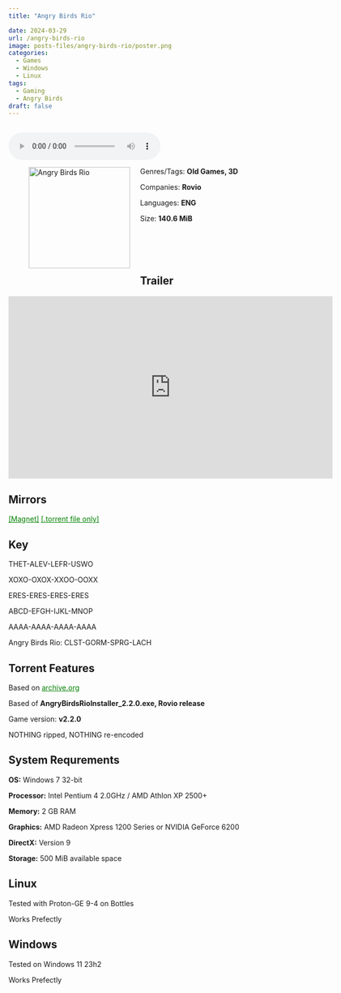 ```yaml
---
title: "Angry Birds Rio"

date: 2024-03-29
url: /angry-birds-rio
image: posts-files/angry-birds-rio/poster.png
categories:
  - Games
  - Windows
  - Linux
tags:
  - Gaming
  - Angry Birds
draft: false
---
```

##
<style>
  body.dark-mode,
  body.dark-mode main * {
    background: url('/posts-files/angry-birds-rio/background.jpg') center center fixed no-repeat;
    background-size: 100% 100%;
    background-size: cover;
    color: #f5f5f5;
  }
</style>
<script>
    document.addEventListener('DOMContentLoaded', function () {
        var body = document.body;
        var switcher = document.querySelector('.js-toggle');
                body.classList.add('dark-mode');
                // Save user preference in storage
                localStorage.setItem('darkMode', 'true');
            
        });
</script>

<audio controls autoplay>
  <source src="/posts-files/angry-birds-rio/music.mp3" type="audio/mp3">
  Your browser does not support the audio tag.
</audio>


<figure style="float: left; margin-right: 20px;">
  <img src="/posts-files/angry-birds-rio/poster.png" alt="Angry Birds Rio" style="width: 200px;">
</figure>

Genres/Tags: **Old Games, 3D**

Companies: **Rovio**

Languages: **ENG**

Size: **140.6 MiB**

# ⠀

## Trailer
<iframe width="640" height="360" src="https://www.youtube.com/embed/-7gIpfrQdAI" title="Angry Birds Rio Trailer" frameborder="0" allow="accelerometer; autoplay; clipboard-write; encrypted-media; gyroscope; picture-in-picture; web-share" referrerpolicy="strict-origin-when-cross-origin" allowfullscreen></iframe>

## Mirrors
<a href="magnet:?xt=urn:btih:EVNLB5L274NFG7JEXA6CZ2RJ7XWVUZNM&dn=Angry%20Birds%20Rio" style="color: green;">[Magnet]</a>
<a href="https://www.dropbox.com/scl/fi/tsulzs1pdeuo19stwu11x/Angry-Birds-Rio.torrent?rlkey=lma8ksokeolb904p92nlxtlkz&st=0rwa01iu&dl=1" style="color: green;">[.torrent file only]</a>

## Key
THET-ALEV-LEFR-USWO

XOXO-OXOX-XXOO-OOXX

ERES-ERES-ERES-ERES 

ABCD-EFGH-IJKL-MNOP

AAAA-AAAA-AAAA-AAAA 

Angry Birds Rio:
CLST-GORM-SPRG-LACH

## Torrent Features
Based on <a href="https://archive.org/details/angry-birds-pc" style="color: green;">archive.org</a>

Based of **AngryBirdsRioInstaller_2.2.0.exe, Rovio release**

Game version: **v2.2.0**

NOTHING ripped, NOTHING re-encoded

## System Requrements
**OS:** Windows 7 32-bit

**Processor:** Intel Pentium 4 2.0GHz / AMD Athlon XP 2500+

**Memory:** 2 GB RAM

**Graphics:** AMD Radeon Xpress 1200 Series or NVIDIA GeForce 6200

**DirectX:** Version 9

**Storage:** 500 MiB available space


## Linux

Tested with Proton-GE 9-4 on Bottles

Works Prefectly

## Windows

Tested on Windows 11 23h2

Works Prefectly